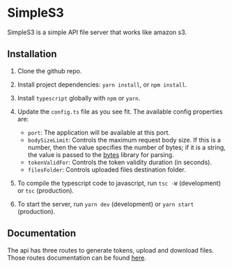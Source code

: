# SimpleS3

SimpleS3 is a simple API file server that works like amazon s3.

## Installation

1. Clone the github repo.

2. Install project dependencies: `yarn install`, or `npm install`.

3. Install `typescript` globally with `npm` or `yarn`.

4. Update the `config.ts` file as you see fit. The available config properties are:

   - `port`: The application will be available at this port.
   - `bodySizeLimit`: Controls the maximum request body size. If this is a number, then the value specifies the number of bytes; if it is a string, the value is passed to the [bytes](https://www.npmjs.com/package/bytes) library for parsing.
   - `tokenValidFor`: Controls the token validity duration (in seconds).
   - `filesFolder`: Controls uploaded files destination folder.

5. To compile the typescript code to javascript, run `tsc -W` (development) or `tsc` (production).

6. To start the server, run `yarn dev` (development) or `yarn start` (production).

## Documentation

The api has three routes to generate tokens, upload and download files. Those routes documentation can be found [here](documentation/index.md).
